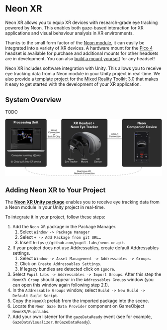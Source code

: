 # Neon XR

<!-- 
#### Remaining Todos
- [ ] Add system overview
- [ ] Add instructions regarding pre-generated calibrations and how to use them
- [ ] Complete guide on how to build you own mount including calibration instructions. 
-->

Neon XR allows you to equip XR devices with research-grade eye tracking powered by Neon. This enables both gaze-based interaction for XR applications and visual behaviour analysis in XR environments.

Thanks to the small form factor of the [Neon module](/hardware/module-technical-overview/), it can easily be integrated into a variety of XR devices. A hardware mount for the [Pico 4](https://pupil-labs.com/products/vr-ar) headset is available for purchase and additional mounts for other headsets are in development. You can also [build a mount yourself](/neon-xr/build-your-own-mount/) for any headset!

Neon XR includes software integration with Unity. This allows you to receive eye tracking data from a Neon module in your Unity project in real-time. We also provide a [template project](/neon-xr/MRTK3-template-project/) for the [Mixed Reality Toolkit 3.0](https://learn.microsoft.com/en-us/windows/mixed-reality/mrtk-unity/mrtk3-overview/) that makes it easy to get started with the development of your XR application.

## System Overview
TODO

![System Overview](./system_overview.png)

## Adding Neon XR to Your Project
The [**Neon XR Unity package**](https://github.com/pupil-labs/neon-xr) enables you to receive eye tracking data from a Neon module in your Unity project in real-time. 

To integrate it in your project, follow these steps:

1. Add the `Neon XR` package in the Package Manager.
    1. Select `Window -> Package Manager`
    2. Select `+ -> Add Package from git URL…`
    3. Insert `https://github.com/pupil-labs/neon-xr.git`.
1. If your project does not use Addressables, create default Addressables settings.
    1. Select `Window -> Asset Management -> Addressables -> Groups`.
    2. Click on `Create Addressables Settings`.
    3. If legacy bundles are detected click on `Ignore`.
1. Select `Pupil Labs -> Addressables -> Import Groups`. After this step the `NeonXR Group` should appear in the `Addressables Groups` window (you can open this window again following step 2.1).
1. In the `Addressable Groups` window, select `Build -> New Build -> Default Build Script`.
1. Copy the `NeonXR` prefab from the imported package into the scene.
1. Locate the `Neon Gaze Data Provider` component on GameObject `NeonXR/PupilLabs`.
1. Add your own listener for the `gazeDataReady` event (see for example, `GazeDataVisualizer.OnGazeDataReady`).